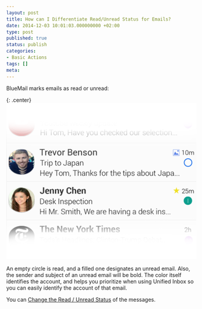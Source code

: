```yaml
---
layout: post
title: How can I Differentiate Read/Unread Status for Emails?
date: 2014-12-03 10:01:03.000000000 +02:00
type: post
published: true
status: publish
categories:
- Basic Actions
tags: []
meta:
---
```


BlueMail marks emails as read or unread:

{: .center}
![BlueMail Read Unread](/assets/ReadUnread-1024x839.png)

An empty circle is read, and a filled one designates an unread email. Also, the sender and subject of an unread email will be bold. The color itself identifies the account, and helps you prioritize when using Unified Inbox so you can easily identify the account of that email.

You can [Change the Read / Unread Status](/mark-an-email-as-read/) of the messages.